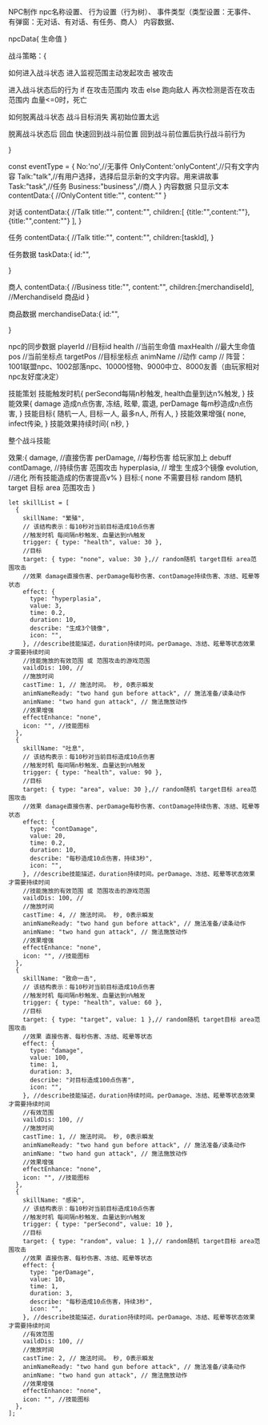 
NPC制作
npc名称设置、
行为设置（行为树）、
事件类型（类型设置：无事件、
有弹窗：无对话、有对话、有任务、商人）
内容数据、

npcData{
    生命值
}

战斗策略：{

如何进入战斗状态
    进入监视范围主动发起攻击
    被攻击

进入战斗状态后的行为
    if 在攻击范围内
        攻击
    else 
        跑向敌人
        再次检测是否在攻击范围内
    血量<=0时，死亡

如何脱离战斗状态
    战斗目标消失
    离初始位置太远

脱离战斗状态后
    回血
    快速回到战斗前位置
    回到战斗前位置后执行战斗前行为
    
}




const eventType = {
    No:'no',//无事件
    OnlyContent:'onlyContent',//只有文字内容
    Talk:"talk",//有用户选择，选择后显示新的文字内容。用来讲故事
    Task:"task",//任务
    Business:"business",//商人
}
内容数据
只显示文本
contentData:{
    //OnlyContent
    title:"",
    content:""
}

对话
contentData:{
    //Talk
    title:"",
    content:"",
    children:[
        {title:"",content:""},
        {title:"",content:""}
    ], 
}

任务
contentData:{
    //Talk
    title:"",
    content:"",
    children:[taskId], 
}

任务数据
taskData:{
    id:"",

}

商人
contentData:{
    //Business
    title:"",
    content:"",
    children:[merchandiseId], //MerchandiseId 商品id
}

商品数据
merchandiseData:{
    id:"",
    
}

npc的同步数据
playerId //目标id
health //当前生命值
maxHealth //最大生命值
pos //当前坐标点
targetPos //目标坐标点
animName //动作
camp // 阵营：1001联盟npc、1002部落npc、10000怪物、9000中立、8000友善（由玩家相对npc友好度决定）

技能策划
技能触发时机{
    perSecond每隔n秒触发,
    health血量到达n%触发,
}
技能效果{
    damage 造成n点伤害,
    冻结,
    眩晕,
    震退,
    perDamage 每m秒造成n点伤害,
}
技能目标{
    随机一人,
    目标一人,
    最多n人,
    所有人,
}
技能效果增强{
    none,
    infect传染,
}
技能效果持续时间{ 
    n秒,
}

整个战斗技能

效果:{
damage, //直接伤害
perDamage, //每秒伤害 给玩家加上 debuff
contDamage, //持续伤害 范围攻击
hyperplasia, // 增生 生成3个镜像
evolution, //进化 所有技能造成的伤害提高v% 
} 
目标:{
    none 不需要目标
    random 随机 
    target 目标 
    area 范围攻击
}


    let skillList = [
      {
        skillName: "繁殖",
        // 该结构表示：每10秒对当前目标造成10点伤害
        //触发时机 每间隔n秒触发、血量达到n%触发
        trigger: { type: "health", value: 30 },
        //目标
        target: { type: "none", value: 30 },// random随机 target目标 area范围攻击
        //效果 damage直接伤害、perDamage每秒伤害、contDamage持续伤害、冻结、眩晕等状态
        effect: {
          type: "hyperplasia",
          value: 3,
          time: 0.2,
          duration: 10,
          describe: "生成3个镜像",
          icon: "",
        }, //describe技能描述，duration持续时间。perDamage、冻结、眩晕等状态效果才需要持续时间
        //技能施放的有效范围 或 范围攻击的游戏范围
        vaildDis: 100, //  
        //施放时间
        castTime: 1, // 施法时间。 秒, 0表示瞬发
        animNameReady: "two hand gun before attack", // 施法准备/读条动作
        animName: "two hand gun attack", // 施法施放动作
        //效果增强
        effectEnhance: "none",
        icon: "", //技能图标
      },
      {
        skillName: "吐息",
        // 该结构表示：每10秒对当前目标造成10点伤害
        //触发时机 每间隔n秒触发、血量达到n%触发
        trigger: { type: "health", value: 90 },
        //目标
        target: { type: "area", value: 30 },// random随机 target目标 area范围攻击
        //效果 damage直接伤害、perDamage每秒伤害、contDamage持续伤害、冻结、眩晕等状态
        effect: {
          type: "contDamage",
          value: 20,
          time: 0.2,
          duration: 10,
          describe: "每秒造成10点伤害，持续3秒",
          icon: "",
        }, //describe技能描述，duration持续时间。perDamage、冻结、眩晕等状态效果才需要持续时间
        //技能施放的有效范围 或 范围攻击的游戏范围
        vaildDis: 100, //  
        //施放时间
        castTime: 4, // 施法时间。 秒, 0表示瞬发
        animNameReady: "two hand gun before attack", // 施法准备/读条动作
        animName: "two hand gun attack", // 施法施放动作
        //效果增强
        effectEnhance: "none",
        icon: "", //技能图标
      },
      {
        skillName: "致命一击",
        // 该结构表示：每10秒对当前目标造成10点伤害
        //触发时机 每间隔n秒触发、血量达到n%触发
        trigger: { type: "health", value: 60 },
        //目标
        target: { type: "target", value: 1 },// random随机 target目标 area范围攻击
        //效果 直接伤害、每秒伤害、冻结、眩晕等状态
        effect: {
          type: "damage",
          value: 100,
          time: 1,
          duration: 3,
          describe: "对目标造成100点伤害",
          icon: "",
        }, //describe技能描述，duration持续时间。perDamage、冻结、眩晕等状态效果才需要持续时间
        //有效范围
        vaildDis: 100, //  
        //施放时间
        castTime: 1, // 施法时间。 秒, 0表示瞬发
        animNameReady: "two hand gun before attack", // 施法准备/读条动作
        animName: "two hand gun attack", // 施法施放动作
        //效果增强
        effectEnhance: "none",
        icon: "", //技能图标
      },
      {
        skillName: "感染",
        // 该结构表示：每10秒对当前目标造成10点伤害
        //触发时机 每间隔n秒触发、血量达到n%触发
        trigger: { type: "perSecond", value: 10 },
        //目标
        target: { type: "random", value: 1 },// random随机 target目标 area范围攻击
        //效果 直接伤害、每秒伤害、冻结、眩晕等状态
        effect: {
          type: "perDamage",
          value: 10,
          time: 1,
          duration: 3,
          describe: "每秒造成10点伤害，持续3秒",
          icon: "",
        }, //describe技能描述，duration持续时间。perDamage、冻结、眩晕等状态效果才需要持续时间
        //有效范围
        vaildDis: 100, //  
        //施放时间
        castTime: 2, // 施法时间。 秒, 0表示瞬发
        animNameReady: "two hand gun before attack", // 施法准备/读条动作
        animName: "two hand gun attack", // 施法施放动作
        //效果增强
        effectEnhance: "none",
        icon: "", //技能图标
      },
    ];